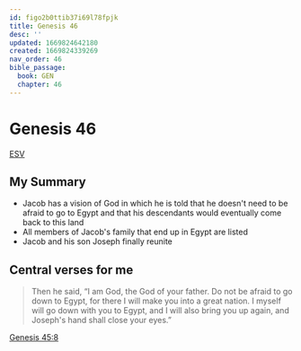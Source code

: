 ```yaml
---
id: figo2b0ttib37i69l78fpjk
title: Genesis 46
desc: ''
updated: 1669824642180
created: 1669824339269
nav_order: 46
bible_passage:
  book: GEN
  chapter: 46
---
```

# Genesis 46

[ESV](https://www.biblegateway.com/passage/?search=Genesis+46&version=ESV)

## My Summary
- Jacob has a vision of God in which he is told that he doesn't need to be afraid to go to Egypt and that his
  descendants would eventually come back to this land
- All members of Jacob's family that end up in Egypt are listed
- Jacob and his son Joseph finally reunite

## Central verses for me
> Then he said, “I am God, the God of your father. Do not be afraid to go down to Egypt, for there I will make you into
  a great nation. I myself will go down with you to Egypt, and I will also bring you up again, and Joseph's hand shall
  close your eyes.”

[Genesis 45:8](https://www.biblegateway.com/passage/?search=Genesis+46%3A3-4&version=ESV)
